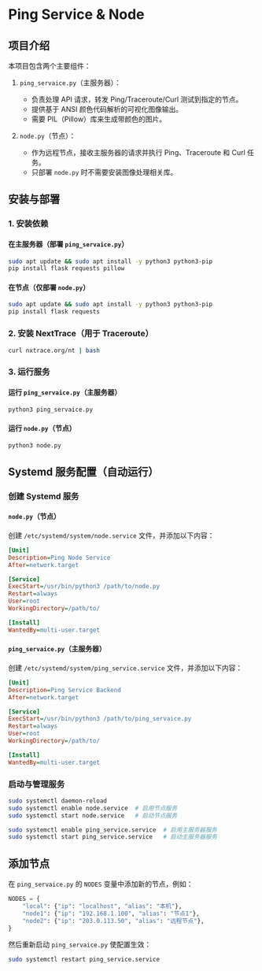# Ping Service & Node

## 项目介绍

本项目包含两个主要组件：

1. `ping_servaice.py`（主服务器）：
   - 负责处理 API 请求，转发 Ping/Traceroute/Curl 测试到指定的节点。
   - 提供基于 ANSI 颜色代码解析的可视化图像输出。
   - 需要 PIL（Pillow）库来生成带颜色的图片。
   
2. `node.py`（节点）：
   - 作为远程节点，接收主服务器的请求并执行 Ping、Traceroute 和 Curl 任务。
   - 只部署 `node.py` 时不需要安装图像处理相关库。
   
## 安装与部署

### 1. 安装依赖

#### 在主服务器（部署 `ping_servaice.py`）
```bash
sudo apt update && sudo apt install -y python3 python3-pip
pip install flask requests pillow
```

#### 在节点（仅部署 `node.py`）
```bash
sudo apt update && sudo apt install -y python3 python3-pip
pip install flask requests
```

### 2. 安装 NextTrace（用于 Traceroute）
```bash
curl nxtrace.org/nt | bash
```

### 3. 运行服务

#### 运行 `ping_servaice.py`（主服务器）
```bash
python3 ping_servaice.py
```

#### 运行 `node.py`（节点）
```bash
python3 node.py
```

## Systemd 服务配置（自动运行）

### 创建 Systemd 服务

#### `node.py`（节点）
创建 `/etc/systemd/system/node.service` 文件，并添加以下内容：
```ini
[Unit]
Description=Ping Node Service
After=network.target

[Service]
ExecStart=/usr/bin/python3 /path/to/node.py
Restart=always
User=root
WorkingDirectory=/path/to/

[Install]
WantedBy=multi-user.target
```

#### `ping_servaice.py`（主服务器）
创建 `/etc/systemd/system/ping_service.service` 文件，并添加以下内容：
```ini
[Unit]
Description=Ping Service Backend
After=network.target

[Service]
ExecStart=/usr/bin/python3 /path/to/ping_servaice.py
Restart=always
User=root
WorkingDirectory=/path/to/

[Install]
WantedBy=multi-user.target
```

### 启动与管理服务
```bash
sudo systemctl daemon-reload
sudo systemctl enable node.service  # 启用节点服务
sudo systemctl start node.service   # 启动节点服务

sudo systemctl enable ping_service.service  # 启用主服务器服务
sudo systemctl start ping_service.service   # 启动主服务器服务
```

## 添加节点

在 `ping_servaice.py` 的 `NODES` 变量中添加新的节点，例如：

```python
NODES = {
    "local": {"ip": "localhost", "alias": "本机"},
    "node1": {"ip": "192.168.1.100", "alias": "节点1"},
    "node2": {"ip": "203.0.113.50", "alias": "远程节点"},
}
```

然后重新启动 `ping_servaice.py` 使配置生效：
```bash
sudo systemctl restart ping_service.service
```

